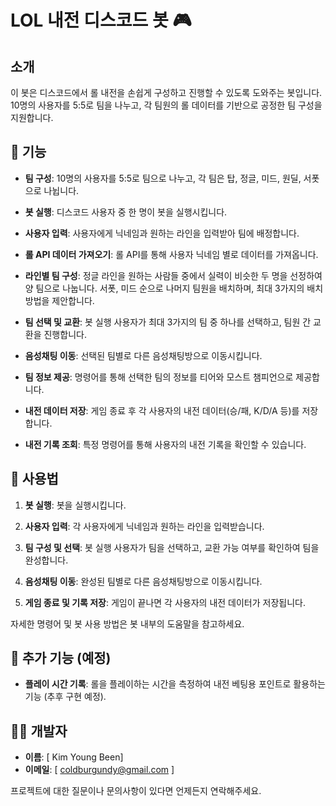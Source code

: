 
# LOL 내전 디스코드 봇 🎮

## 소개

이 봇은 디스코드에서 롤 내전을 손쉽게 구성하고 진행할 수 있도록 도와주는 봇입니다. 10명의 사용자를 5:5로 팀을 나누고, 각 팀원의 롤 데이터를 기반으로 공정한 팀 구성을 지원합니다.

## 🚀 기능

- **팀 구성**: 10명의 사용자를 5:5로 팀으로 나누고, 각 팀은 탑, 정글, 미드, 원딜, 서폿으로 나뉩니다.

- **봇 실행**: 디스코드 사용자 중 한 명이 봇을 실행시킵니다.

- **사용자 입력**: 사용자에게 닉네임과 원하는 라인을 입력받아 팀에 배정합니다.

- **롤 API 데이터 가져오기**: 롤 API를 통해 사용자 닉네임 별로 데이터를 가져옵니다.

- **라인별 팀 구성**: 정글 라인을 원하는 사람들 중에서 실력이 비슷한 두 명을 선정하여 양 팀으로 나눕니다. 서폿, 미드 순으로 나머지 팀원을 배치하며, 최대 3가지의 배치 방법을 제안합니다.

- **팀 선택 및 교환**: 봇 실행 사용자가 최대 3가지의 팀 중 하나를 선택하고, 팀원 간 교환을 진행합니다.

- **음성채팅 이동**: 선택된 팀별로 다른 음성채팅방으로 이동시킵니다.

- **팀 정보 제공**: 명령어를 통해 선택한 팀의 정보를 티어와 모스트 챔피언으로 제공합니다.

- **내전 데이터 저장**: 게임 종료 후 각 사용자의 내전 데이터(승/패, K/D/A 등)를 저장합니다.

- **내전 기록 조회**: 특정 명령어를 통해 사용자의 내전 기록을 확인할 수 있습니다.

## 📖 사용법

1. **봇 실행**: 봇을 실행시킵니다.

2. **사용자 입력**: 각 사용자에게 닉네임과 원하는 라인을 입력받습니다.

3. **팀 구성 및 선택**: 봇 실행 사용자가 팀을 선택하고, 교환 가능 여부를 확인하여 팀을 완성합니다.

4. **음성채팅 이동**: 완성된 팀별로 다른 음성채팅방으로 이동시킵니다.

5. **게임 종료 및 기록 저장**: 게임이 끝나면 각 사용자의 내전 데이터가 저장됩니다.

자세한 명령어 및 봇 사용 방법은 봇 내부의 도움말을 참고하세요.

## 🌟 추가 기능 (예정)

- **플레이 시간 기록**: 롤을 플레이하는 시간을 측정하여 내전 베팅용 포인트로 활용하는 기능 (추후 구현 예정).

## 👩‍💻 개발자

- **이름**: [ Kim Young Been]
- **이메일**: [ coldburgundy@gmail.com ]

프로젝트에 대한 질문이나 문의사항이 있다면 언제든지 연락해주세요.
